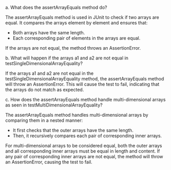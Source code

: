 a. What does the assertArrayEquals method do?

The assertArrayEquals method is used in JUnit to check if two arrays are equal. It compares the arrays element by element and ensures that:  
- Both arrays have the same length.
- Each corresponding pair of elements in the arrays are equal.

If the arrays are not equal, the method throws an AssertionError.

b. What will happen if the arrays a1 and a2 are not equal in testSingleDimensionalArrayEquality?

If the arrays a1 and a2 are not equal in the testSingleDimensionalArrayEquality method, the assertArrayEquals method will throw an AssertionError.
This will cause the test to fail, indicating that the arrays do not match as expected.

c. How does the assertArrayEquals method handle multi-dimensional arrays as seen in testMultiDimensionalArrayEquality?

The assertArrayEquals method handles multi-dimensional arrays by comparing them in a nested manner:  
- It first checks that the outer arrays have the same length.
- Then, it recursively compares each pair of corresponding inner arrays.

For multi-dimensional arrays to be considered equal, both the outer arrays and all corresponding inner arrays must be equal in length and content.
If any pair of corresponding inner arrays are not equal, the method will throw an AssertionError, causing the test to fail.

